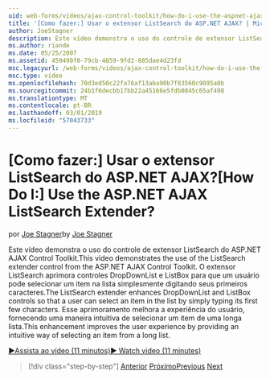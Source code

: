 ```yaml
---
uid: web-forms/videos/ajax-control-toolkit/how-do-i-use-the-aspnet-ajax-listsearch-extender
title: '[Como fazer:] Usar o extensor ListSearch do ASP.NET AJAX? | Microsoft Docs'
author: JoeStagner
description: Este vídeo demonstra o uso do controle de extensor ListSearch do ASP.NET AJAX Control Toolkit. O extensor ListSearch aprimora a DropDownList e L....
ms.author: riande
ms.date: 05/25/2007
ms.assetid: 459490f0-79cb-4859-9fd2-885dae4d23fd
msc.legacyurl: /web-forms/videos/ajax-control-toolkit/how-do-i-use-the-aspnet-ajax-listsearch-extender
msc.type: video
ms.openlocfilehash: 70d3ed50c22fa76af13aba90b7f83560c9095a0b
ms.sourcegitcommit: 24b1f6decbb17bb22a45166e5fdb0845c65af498
ms.translationtype: MT
ms.contentlocale: pt-BR
ms.lasthandoff: 03/01/2019
ms.locfileid: "57043733"
---
```

<a name="how-do-i-use-the-aspnet-ajax-listsearch-extender"></a><span data-ttu-id="323ba-105">[Como fazer:] Usar o extensor ListSearch do ASP.NET AJAX?</span><span class="sxs-lookup"><span data-stu-id="323ba-105">[How Do I:] Use the ASP.NET AJAX ListSearch Extender?</span></span>
====================
<span data-ttu-id="323ba-106">por [Joe Stagner](https://github.com/JoeStagner)</span><span class="sxs-lookup"><span data-stu-id="323ba-106">by [Joe Stagner](https://github.com/JoeStagner)</span></span>

<span data-ttu-id="323ba-107">Este vídeo demonstra o uso do controle de extensor ListSearch do ASP.NET AJAX Control Toolkit.</span><span class="sxs-lookup"><span data-stu-id="323ba-107">This video demonstrates the use of the ListSearch extender control from the ASP.NET AJAX Control Toolkit.</span></span> <span data-ttu-id="323ba-108">O extensor ListSearch aprimora controles DropDownList e ListBox para que um usuário pode selecionar um item na lista simplesmente digitando seus primeiros caracteres.</span><span class="sxs-lookup"><span data-stu-id="323ba-108">The ListSearch extender enhances DropDownList and ListBox controls so that a user can select an item in the list by simply typing its first few characters.</span></span> <span data-ttu-id="323ba-109">Esse aprimoramento melhora a experiência do usuário, fornecendo uma maneira intuitiva de selecionar um item de uma longa lista.</span><span class="sxs-lookup"><span data-stu-id="323ba-109">This enhancement improves the user experience by providing an intuitive way of selecting an item from a long list.</span></span>

[<span data-ttu-id="323ba-110">&#9654;Assista ao vídeo (11 minutos)</span><span class="sxs-lookup"><span data-stu-id="323ba-110">&#9654; Watch video (11 minutes)</span></span>](https://channel9.msdn.com/Blogs/ASP-NET-Site-Videos/how-do-i-use-the-aspnet-ajax-listsearch-extender)

> [!div class="step-by-step"]
> <span data-ttu-id="323ba-111">[Anterior](how-do-i-use-the-aspnet-ajax-nobot-control.md)
> [Próximo](how-do-i-use-the-pagingbulletedlist-extender-control.md)</span><span class="sxs-lookup"><span data-stu-id="323ba-111">[Previous](how-do-i-use-the-aspnet-ajax-nobot-control.md)
[Next](how-do-i-use-the-pagingbulletedlist-extender-control.md)</span></span>
